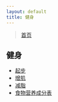 ```yaml
---
layout: default
title: 健身
---
```


> [首页](/index.html)

## 健身

- [起步](/sports-and-fitness/fitness/fitness-starting.html)
- [增肌](/sports-and-fitness/fitness/fitness-increase-muscle.html)
- [减脂](/sports-and-fitness/fitness/fitness-defatting.html)
- [食物营养成分表](/sports-and-fitness/fitness/nutritional-components-list.html)